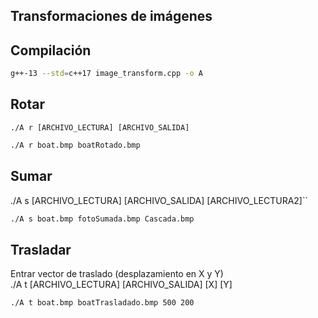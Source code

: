  ## Transformaciones de imágenes

## Compilación
```bash
g++-13 --std=c++17 image_transform.cpp -o A
```

## Rotar
``./A r [ARCHIVO_LECTURA] [ARCHIVO_SALIDA]``
```bash
./A r boat.bmp boatRotado.bmp
```

## Sumar
./A s [ARCHIVO_LECTURA] [ARCHIVO_SALIDA] [ARCHIVO_LECTURA2]``
```bash
./A s boat.bmp fotoSumada.bmp Cascada.bmp
```

## Trasladar
Entrar vector de traslado (desplazamiento en X y Y)\
./A t [ARCHIVO_LECTURA] [ARCHIVO_SALIDA] [X] [Y]
```bash
./A t boat.bmp boatTrasladado.bmp 500 200
```